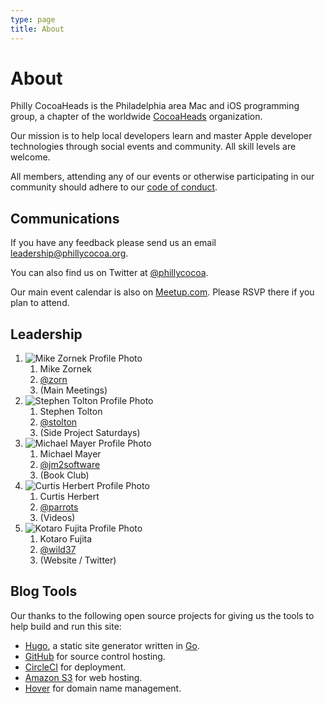 ```yaml
---
type: page
title: About
---
```


# About

Philly CocoaHeads is the Philadelphia area Mac and iOS programming group, a chapter of the worldwide <a href="http://cocoaheads.org/">CocoaHeads</a> organization.

Our mission is to help local developers learn and master Apple developer technologies through social events and community. All skill levels are welcome.

All members, attending any of our events or otherwise participating in our community should adhere to our [code of conduct](/about/code-of-conduct).

## Communications

If you have any feedback please send us an email <leadership@phillycocoa.org>.

You can also find us on Twitter at [@phillycocoa](http://twitter.com/phillycocoa).

Our main event calendar is also on [Meetup.com](https://www.meetup.com/PhillyCocoaHeads/). Please RSVP there if you plan to attend.

## Leadership

<ol class="leadership">

<li>
  <img src="https://www.gravatar.com/avatar/68d48587fc806c2b35eb9ff0b7ad8115?s=150" alt="Mike Zornek Profile Photo">
  <ol class="info">
  <li class="name">Mike Zornek</li>
  <li class="twitter"><a href="http://twitter.com/zorn">@zorn</a></li>
  <li class="responsibilities">(Main Meetings)</li>
  </ol>
</li>

<li>
  <img src="https://www.gravatar.com/avatar/b05e7cfb32dbd2c3ed159a1ac1e15165?s=150" alt="Stephen Tolton Profile Photo">
  <ol class="info">
  <li class="name">Stephen Tolton</li>
  <li class="twitter"><a href="http://twitter.com/stolton">@stolton</a></li>
  <li class="responsibilities">(Side Project Saturdays)</li>
  </ol>
</li>

<li>
  <img src="https://www.gravatar.com/avatar/d745cdc85e6df10fd8691b06ff840e5f?s=150" alt="Michael Mayer Profile Photo">
  <ol class="info">
  <li class="name">Michael Mayer</li>
  <li class="twitter"><a href="http://twitter.com/jm2software">@jm2software</a></li>
  <li class="responsibilities">(Book Club)</li>
  </ol>
</li>

<li>
  <img src="https://www.gravatar.com/avatar/9b54e5324785eb939bcc8f15c724baf9?s=150" alt="Curtis Herbert Profile Photo">
  <ol class="info">
  <li class="name">Curtis Herbert</li>
  <li class="twitter"><a href="http://twitter.com/parrots">@parrots</a></li>
  <li class="responsibilities">(Videos)</li>
  </ol>
</li>

<li>
  <img src="https://www.gravatar.com/avatar/7aef4a1b4f67f1db1ff5ed28a7ac81ed?s=150" alt="Kotaro Fujita Profile Photo">
  <ol class="info">
  <li class="name">Kotaro Fujita</li>
  <li class="twitter"><a href="http://twitter.com/wild37">@wild37</a></li>
  <li class="responsibilities">(Website / Twitter)</li>
  </ol>
</li>

</ol>

## Blog Tools

Our thanks to the following open source projects for giving us the tools to help build and run this site:

* [Hugo](https://gohugo.io/), a static site generator written in [Go](https://golang.org/).
* [GitHub](https://github.com/) for source control hosting.
* [CircleCI](https://circleci.com/) for deployment.
* [Amazon S3](https://aws.amazon.com/s3/) for web hosting.
* [Hover](https://www.hover.com/) for domain name management.
